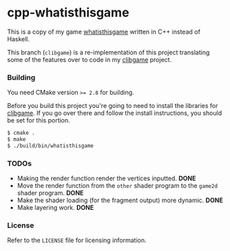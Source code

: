 # cpp-whatisthisgame

This is a copy of my game
[whatisthisgame](http://github.com/crockeo/whatisthisgame) written in C++
instead of Haskell.

This branch (`clibgame`) is a re-implementation of this project translating some
of the features over to code in my
[clibgame](http://github.com/crockeo/clibgame) project.

### Building

You need CMake version `>= 2.8` for building.

Before you build this project you're going to need to install the libraries for
[clibgame](http://github.com/crockeo/clibgame). If you go over there and follow
the install instructions, you should be set for this portion.

```bash
$ cmake .
$ make
$ ./build/bin/whatisthisgame
```

### TODOs

* Making the render function render the vertices inputted. **DONE**
* Move the render function from the `other` shader program to the `game2d`
  shader program. **DONE**
* Make the shader loading (for the fragment output) more dynamic. **DONE**
* Make layering work. **DONE**

### License

Refer to the `LICENSE` file for licensing information.
